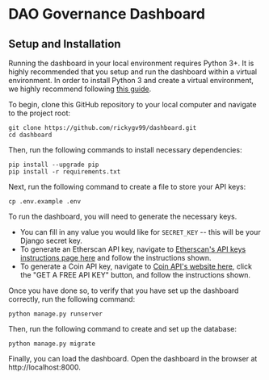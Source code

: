 # DAO Governance Dashboard

## Setup and Installation

Running the dashboard in your local environment requires Python 3+. It is highly recommended that you setup and run the dashboard within a virtual environment. In order to install Python 3 and create a virtual environment, we highly recommend following [this guide](https://www.digitalocean.com/community/tutorials/how-to-install-python-3-and-set-up-a-programming-environment-on-an-ubuntu-20-04-server).

To begin, clone this GitHub repository to your local computer and navigate to the project root:

`git clone https://github.com/rickygv99/dashboard.git`  
`cd dashboard`

Then, run the following commands to install necessary dependencies:

`pip install --upgrade pip`  
`pip install -r requirements.txt`

Next, run the following command to create a file to store your API keys:

`cp .env.example .env`

To run the dashboard, you will need to generate the necessary keys.
 - You can fill in any value you would like for `SECRET_KEY` -- this will be your Django secret key.
 - To generate an Etherscan API key, navigate to [Etherscan's API keys instructions page here](https://info.etherscan.com/api-keys/) and follow the instructions shown.
 - To generate a Coin API key, navigate to [Coin API's website here](https://www.coinapi.io/), click the "GET A FREE API KEY" button, and follow the instructions shown.

Once you have done so, to verify that you have set up the dashboard correctly, run the following command:

`python manage.py runserver`

Then, run the following command to create and set up the database:

`python manage.py migrate`

Finally, you can load the dashboard. Open the dashboard in the browser at http://localhost:8000. 
